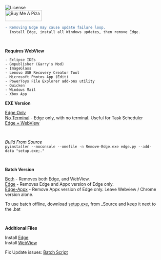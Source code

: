![License](https://img.shields.io/github/license/ShadowWhisperer/Remove-MS-Edge)  
<a href="https://www.buymeacoffee.com/wic8pmtmys" target="_blank"><img src="https://cdn.buymeacoffee.com/buttons/v2/default-blue.png" alt="Buy Me A Piza" height="36" width="120"></a>

```diff
- Removing Edge may cause update failure loop. 
  Install Edge, install all Windows updates, then remove Edge. 
```
<br>

**Requires WebView**  
```
- Eclipse IDEs
- Gmpublisher (Garry's Mod)  
- ImageGlass
- Lenovo USB Recovery Creator Tool
- Microsoft Photos App (Edit)
- PowerToys File Explorer add-ons utility
- Quicken
- Windows Mail  
- Xbox App
```

**EXE Version**  

[Edge Only](https://github.com/ShadowWhisperer/Remove-MS-Edge/releases/latest/download/Remove-Edge.exe)  
[No Terminal](https://github.com/ShadowWhisperer/Remove-MS-Edge/releases/latest/download/Remove-EdgeTerm.exe) - Edge only, with no terminal. Useful for Task Scheduler  
[Edge + WebView ](https://github.com/ShadowWhisperer/Remove-MS-Edge/releases/latest/download/Remove-EdgeWeb.exe)  

<br>  

*Build From Source*  
```pyinstaller --noconsole --onefile -n Remove-Edge.exe edge.py --add-data "setup.exe;."```  

<br>

**Batch Version**

[Both](https://github.com/ShadowWhisperer/Remove-MS-Edge/blob/main/Batch/Both.bat?raw=true) - Removes both Edge, and WebView.  
[Edge](https://github.com/ShadowWhisperer/Remove-MS-Edge/blob/main/Batch/Edge.bat?raw=true) - Removes Edge and Appx version of Edge only.  
[Edge-Appx](https://github.com/ShadowWhisperer/Remove-MS-Edge/blob/main/Batch/Edge-Appx.bat?raw=true) - Remove Appx version of Edge only. Leave Webview / Chrome version alone.  

To use batch offline, download [setup.exe](https://github.com/ShadowWhisperer/Remove-MS-Edge/blob/main/_Source/setup.exe?raw=true), from _Source and keep it next to the .bat

<br>

**Additional Files**  

Install [Edge](https://www.microsoft.com/en-us/edge/business/download?form=MA13FJ)  
Install [WebView](https://developer.microsoft.com/en-us/microsoft-edge/webview2/)  

Fix Update issues: [Batch Script](https://raw.githubusercontent.com/ShadowWhisperer/Fix-WinUpdates/refs/heads/main/Fix%20Updates.bat)  
